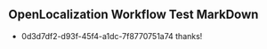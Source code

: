 ## OpenLocalization Workflow Test MarkDown
* 0d3d7df2-d93f-45f4-a1dc-7f8770751a74 
thanks!<!--HONumber=Feb16_HO5-->
